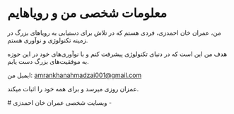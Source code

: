 <!DOCTYPE html>
<html lang="fa">
<head>
    <meta charset="UTF-8">
    <meta name="viewport" content="width=device-width, initial-scale=1.0">
    <title>معلومات شخصی من</title>
    <link rel="stylesheet" href="style.css">
</head>
<body>
    <div class="content">
        <h1>معلومات شخصی من و رویاهایم</h1>
        <p>من، عمران خان احمدزی، فردی هستم که در تلاش برای دستیابی به رویاهای بزرگ در زمینه تکنولوژی و نوآوری هستم.</p>
        <p>هدف من این است که در دنیای تکنولوژی پیشرفت کنم و با نوآوری‌های خود در این حوزه به موفقیت‌های بزرگ دست یابم.</p>
        <p>ایمیل من: <a href="mailto:amrankhanahmadzai001@gmail.com">amrankhanahmadzai001@gmail.com</a></p>
        <div class="motivational-message">
            <p>عمزان روزی میرسد و برای همه خود را اثبات میکند.</p>
        </div>
    </div>
</body>
</html># وبسایت شخصی عمران خان احمدزی -
